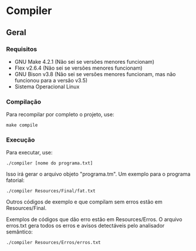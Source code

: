 


# Compiler

## Geral
### Requisitos
- GNU Make 4.2.1 (Não sei se versões menores funcionam)
- Flex v2.6.4 (Não sei se versões menores funcionam)
- GNU Bison v3.8 (Não sei se versões menores funcionam, mas não funcionou para a versão v3.5)
- Sistema Operacional Linux
### Compilação
Para recompilar por completo o projeto, use: 

    make compile

### Execução
Para executar, use:

    ./compiler [nome do programa.txt]

Isso irá gerar o arquivo objeto "programa.tm". Um exemplo para o programa fatorial:

    ./compiler Resources/Final/fat.txt

Outros códigos de exemplo e que compilam sem erros estão em Resources/Final.

Exemplos de códigos que dão erro estão em Resources/Erros.
O arquivo erros.txt gera todos os erros e avisos detectáveis pelo analisador semântico:

    ./compiler Resources/Erros/erros.txt

